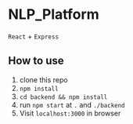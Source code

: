 # NLP_Platform

`React` + `Express`

## How to use

1. clone this repo
2. `npm install`
3. `cd backend && npm install`
4. run `npm start` at `.` and `./backend`
5. Visit `localhost:3000` in browser

